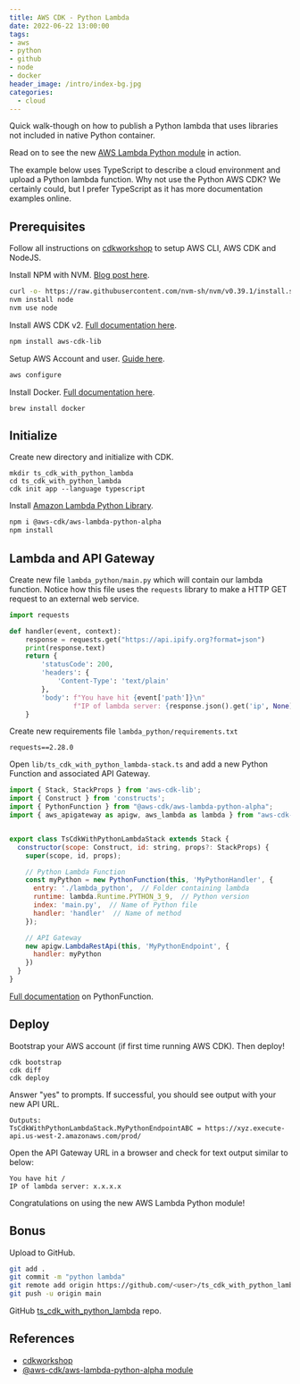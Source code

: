 ```yaml
---
title: AWS CDK - Python Lambda
date: 2022-06-22 13:00:00
tags:
- aws
- python
- github
- node
- docker
header_image: /intro/index-bg.jpg
categories:
  - cloud
---
```

Quick walk-though on how to publish a Python lambda that uses libraries not included in native Python container.
<!-- more -->

Read on to see the new [AWS Lambda Python module](https://docs.aws.amazon.com/cdk/api/v2/docs/aws-lambda-python-alpha-readme.html#python-function) in action.

The example below uses TypeScript to describe a cloud environment and upload a Python lambda function. Why not use the Python AWS CDK? We certainly could, but I prefer TypeScript as it has more documentation examples online.


## Prerequisites

Follow all instructions on [cdkworkshop](https://cdkworkshop.com/) to setup AWS CLI, AWS CDK and NodeJS.

Install NPM with NVM. [Blog post here](https://nodesource.com/blog/installing-node-js-tutorial-using-nvm-on-mac-os-x-and-ubuntu/).
```bash
curl -o- https://raw.githubusercontent.com/nvm-sh/nvm/v0.39.1/install.sh | bash
nvm install node
nvm use node
```

Install AWS CDK v2. [Full documentation here](https://docs.aws.amazon.com/cdk/v2/guide/getting_started.html).
```bash
npm install aws-cdk-lib
```

Setup AWS Account and user. [Guide here](https://cdkworkshop.com/15-prerequisites/200-account.html).
```bash
aws configure
```

Install Docker. [Full documentation here](https://docs.docker.com/desktop/mac/install/).
```
brew install docker
```

## Initialize

Create new directory and initialize with CDK.
```
mkdir ts_cdk_with_python_lambda
cd ts_cdk_with_python_lambda
cdk init app --language typescript
```

Install [Amazon Lambda Python Library](https://www.npmjs.com/package/@aws-cdk/aws-lambda-python-alpha).
```bash
npm i @aws-cdk/aws-lambda-python-alpha
npm install
```

## Lambda and API Gateway

Create new file `lambda_python/main.py` which will contain our lambda function. Notice how this file uses the `requests` library to make a HTTP GET request to an external web service.

```python
import requests

def handler(event, context):
    response = requests.get("https://api.ipify.org?format=json")
    print(response.text)
    return {
        'statusCode': 200,
        'headers': {
            'Content-Type': 'text/plain'
        },
        'body': f"You have hit {event['path']}\n"
                f"IP of lambda server: {response.json().get('ip', None)}"
    }
```

Create new requirements file `lambda_python/requirements.txt`
```
requests==2.28.0
```

Open `lib/ts_cdk_with_python_lambda-stack.ts` and add a new Python Function and associated API Gateway.

```js
import { Stack, StackProps } from 'aws-cdk-lib';
import { Construct } from 'constructs';
import { PythonFunction } from "@aws-cdk/aws-lambda-python-alpha";
import { aws_apigateway as apigw, aws_lambda as lambda } from "aws-cdk-lib";


export class TsCdkWithPythonLambdaStack extends Stack {
  constructor(scope: Construct, id: string, props?: StackProps) {
    super(scope, id, props);

    // Python Lambda Function
    const myPython = new PythonFunction(this, 'MyPythonHandler', {
      entry: './lambda_python',  // Folder containing lambda
      runtime: lambda.Runtime.PYTHON_3_9,  // Python version
      index: 'main.py',  // Name of Python file
      handler: 'handler'  // Name of method
    });

    // API Gateway
    new apigw.LambdaRestApi(this, 'MyPythonEndpoint', {
      handler: myPython
    })
  }
}

```

[Full documentation](https://docs.aws.amazon.com/cdk/api/v2/docs/aws-lambda-python-alpha-readme.html#python-function) on PythonFunction.


## Deploy
Bootstrap your AWS account (if first time running AWS CDK). Then deploy!
```
cdk bootstrap
cdk diff
cdk deploy
```

Answer "yes" to prompts. If successful, you should see output with your new API URL.
```
Outputs:
TsCdkWithPythonLambdaStack.MyPythonEndpointABC = https://xyz.execute-api.us-west-2.amazonaws.com/prod/
```

Open the API Gateway URL in a browser and check for text output similar to below:
```
You have hit /
IP of lambda server: x.x.x.x
```

Congratulations on using the new AWS Lambda Python module!

## Bonus

Upload to GitHub.

```bash
git add .
git commit -m "python lambda"
git remote add origin https://github.com/<user>/ts_cdk_with_python_lambda.git
git push -u origin main
```

GitHub [ts_cdk_with_python_lambda](https://github.com/martyrsmith/ts_cdk_with_python_lambda) repo.

## References

* [cdkworkshop](https://cdkworkshop.com/)
* [@aws-cdk/aws-lambda-python-alpha module](https://docs.aws.amazon.com/cdk/api/v2/docs/aws-lambda-python-alpha-readme.html)
